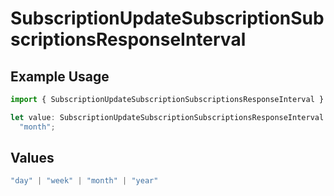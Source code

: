 # SubscriptionUpdateSubscriptionSubscriptionsResponseInterval

## Example Usage

```typescript
import { SubscriptionUpdateSubscriptionSubscriptionsResponseInterval } from "open-billing/models/operations";

let value: SubscriptionUpdateSubscriptionSubscriptionsResponseInterval =
  "month";
```

## Values

```typescript
"day" | "week" | "month" | "year"
```